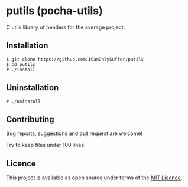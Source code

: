 # putils (pocha-utils)

C utils library of headers for the average project.

## Installation

	$ git clone https://github.com/ICanOnlySuffer/putils
	$ cd putils
	# ./install

## Uninstallation

	# ./uninstall

## Contributing

Bug reports, suggestions and pull request are welcome!

Try to keep files under 100 lines.

## Licence

This project is available as open source under terms of the
[MIT Licence](https://opensource.org/licenses/MIT).
